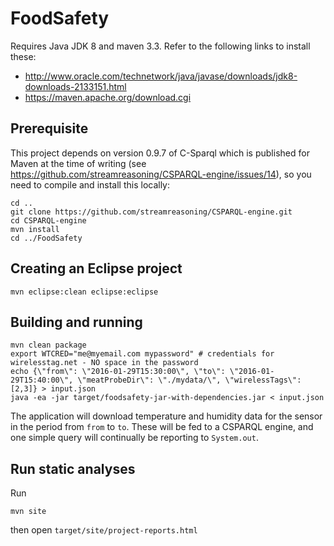 # FoodSafety

Requires Java JDK 8 and maven 3.3. Refer to the following links to install these:
  * http://www.oracle.com/technetwork/java/javase/downloads/jdk8-downloads-2133151.html
  * https://maven.apache.org/download.cgi

## Prerequisite

This project depends on version 0.9.7 of C-Sparql which is published for Maven at the time of writing (see https://github.com/streamreasoning/CSPARQL-engine/issues/14), so you need to compile and install this locally:

```
cd ..
git clone https://github.com/streamreasoning/CSPARQL-engine.git
cd CSPARQL-engine
mvn install
cd ../FoodSafety
```

## Creating an Eclipse project

```
mvn eclipse:clean eclipse:eclipse
```

## Building and running

```
mvn clean package
export WTCRED="me@myemail.com mypassword" # credentials for wirelesstag.net - NO space in the password
echo {\"from\": \"2016-01-29T15:30:00\", \"to\": \"2016-01-29T15:40:00\", \"meatProbeDir\": \"./mydata/\", \"wirelessTags\": [2,3]} > input.json
java -ea -jar target/foodsafety-jar-with-dependencies.jar < input.json
```

The application will download temperature and humidity data for the sensor in the period from ```from``` to ```to```. These will be fed to a CSPARQL engine, and one simple query will continually be reporting to ```System.out```. 

## Run static analyses

Run
```
mvn site
```
then open ```target/site/project-reports.html```
